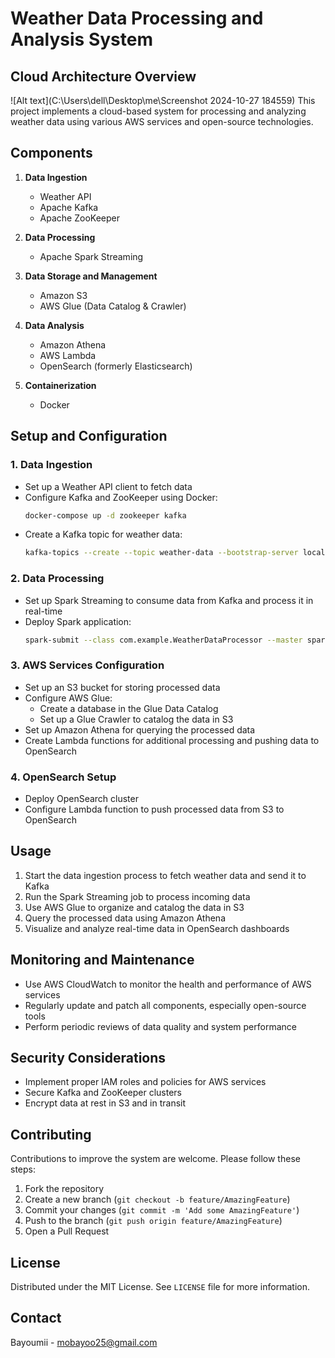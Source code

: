 # Weather Data Processing and Analysis System

## Cloud Architecture Overview
![Alt text](C:\Users\dell\Desktop\me\Screenshot 2024-10-27 184559)
This project implements a cloud-based system for processing and analyzing weather data using various AWS services and open-source technologies.



## Components

1. **Data Ingestion**
   - Weather API
   - Apache Kafka
   - Apache ZooKeeper

2. **Data Processing**
   - Apache Spark Streaming

3. **Data Storage and Management**
   - Amazon S3
   - AWS Glue (Data Catalog & Crawler)

4. **Data Analysis**
   - Amazon Athena
   - AWS Lambda
   - OpenSearch (formerly Elasticsearch)

5. **Containerization**
   - Docker

## Setup and Configuration

### 1. Data Ingestion

- Set up a Weather API client to fetch data
- Configure Kafka and ZooKeeper using Docker:
  ```bash
  docker-compose up -d zookeeper kafka
  ```
- Create a Kafka topic for weather data:
  ```bash
  kafka-topics --create --topic weather-data --bootstrap-server localhost:9092
  ```

### 2. Data Processing

- Set up Spark Streaming to consume data from Kafka and process it in real-time
- Deploy Spark application:
  ```bash
  spark-submit --class com.example.WeatherDataProcessor --master spark://localhost:7077 weather-processor.jar
  ```

### 3. AWS Services Configuration

- Set up an S3 bucket for storing processed data
- Configure AWS Glue:
  - Create a database in the Glue Data Catalog
  - Set up a Glue Crawler to catalog the data in S3
- Set up Amazon Athena for querying the processed data
- Create Lambda functions for additional processing and pushing data to OpenSearch

### 4. OpenSearch Setup

- Deploy OpenSearch cluster
- Configure Lambda function to push processed data from S3 to OpenSearch

## Usage

1. Start the data ingestion process to fetch weather data and send it to Kafka
2. Run the Spark Streaming job to process incoming data
3. Use AWS Glue to organize and catalog the data in S3
4. Query the processed data using Amazon Athena
5. Visualize and analyze real-time data in OpenSearch dashboards

## Monitoring and Maintenance

- Use AWS CloudWatch to monitor the health and performance of AWS services
- Regularly update and patch all components, especially open-source tools
- Perform periodic reviews of data quality and system performance

## Security Considerations

- Implement proper IAM roles and policies for AWS services
- Secure Kafka and ZooKeeper clusters
- Encrypt data at rest in S3 and in transit

## Contributing

Contributions to improve the system are welcome. Please follow these steps:

1. Fork the repository
2. Create a new branch (`git checkout -b feature/AmazingFeature`)
3. Commit your changes (`git commit -m 'Add some AmazingFeature'`)
4. Push to the branch (`git push origin feature/AmazingFeature`)
5. Open a Pull Request

## License

Distributed under the MIT License. See `LICENSE` file for more information.

## Contact

Bayoumii - mobayoo25@gmail.com

